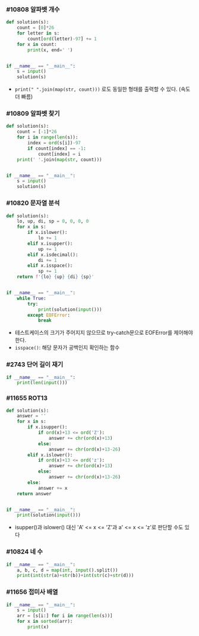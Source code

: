 ### #10808 알파벳 개수

```python
def solution(s):
    count = [0]*26
    for letter in s:
        count[ord(letter)-97] += 1
    for x in count:
        print(x, end=' ')


if __name__ == "__main__":
    s = input()
    solution(s)
```

- `print(" ".join(map(str, count)))` 로도 동일한 형태를 출력할 수 있다. (속도 더 빠름)



### #10809 알파벳 찾기

```python
def solution(s):
    count = [-1]*26
    for i in range(len(s)):
        index = ord(s[i])-97
        if count[index] == -1:
            count[index] = i
    print(' '.join(map(str, count)))


if __name__ == "__main__":
    s = input()
    solution(s)
```



### #10820 문자열 분석

```python
def solution(s):
    lo, up, di, sp = 0, 0, 0, 0
    for x in s:
        if x.islower():
            lo += 1
        elif x.isupper():
            up += 1
        elif x.isdecimal():
            di += 1
        elif x.isspace():
            sp += 1
    return f'{lo} {up} {di} {sp}'


if __name__ == "__main__":
    while True:
        try:
            print(solution(input()))
        except EOFError:
            break
```

- 테스트케이스의 크기가 주어지지 않으므로  try-catch문으로 EOFError를 제어해야 한다.
- `isspace()`: 해당 문자가 공백인지 확인하는 함수



### #2743 단어 길이 재기

```python
if __name__ == "__main__":
    print(len(input()))
```



### #11655 ROT13

```python
def solution(s):
    answer = ''
    for x in s:
        if x.isupper():
            if ord(x)+13 <= ord('Z'):
                answer += chr(ord(x)+13)
            else:
                answer += chr(ord(x)+13-26)
        elif x.islower():
            if ord(x)+13 <= ord('z'):
                answer += chr(ord(x)+13)
            else:
                answer += chr(ord(x)+13-26)
        else:
            answer += x
    return answer


if __name__ == "__main__":
    print(solution(input()))
```

- isupper()과 islower() 대신 'A' <= x <= 'Z'과 a' <= x <= 'z'로 판단할 수도 있다



### #10824 네 수

```python
if __name__ == "__main__":
    a, b, c, d = map(int, input().split())
    print(int(str(a)+str(b))+int(str(c)+str(d)))
```



### #11656 접미사 배열

```python
if __name__ == "__main__":
    s = input()
    arr = [s[i:] for i in range(len(s))]
    for x in sorted(arr):
        print(x)
```
